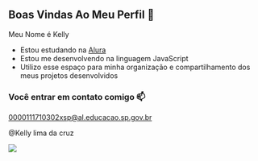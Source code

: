 ## Boas Vindas Ao Meu Perfil 💙

Meu Nome é Kelly

- Estou estudando na [Alura](https://www.alura.com.br)
-  Estou me desenvolvendo na linguagem JavaScript
-  Utilizo esse espaço para minha organização e compartilhamento dos meus projetos desenvolvidos

  ### Você entrar em contato comigo 📫

  0000111710302xsp@al.educacao.sp.gov.br

  @Kelly lima da cruz

![](https://media1.tenor.com/m/jCe-G3hXUIMAAAAC/nezuko.gif)
